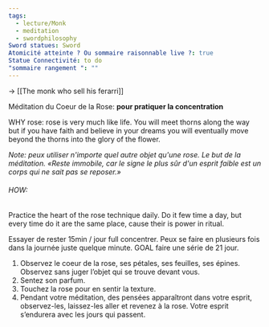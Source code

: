 ```yaml
---
tags:
  - lecture/Monk
  - meditation
  - swordphilosophy
Sword statues: Sword
Atomicité atteinte ? Ou sommaire raisonnable live ?: true
Statue Connectivité: to do
"sommaire rangement ": ""
---
```

-> [[The monk who sell his ferarri]]


Méditation du Coeur de la Rose: **pour pratiquer la concentration**

WHY rose: 
rose is very much like life. You will meet thorns along the way but if you have faith and believe in your dreams you will eventually move beyond the thorns into the glory of the flower. 

*Note: peux utiliser n'importe quel autre objet qu'une rose. Le but de la méditation. «Reste immobile, car le signe le plus sûr d'un esprit faible est un corps qui ne sait pas se reposer.»*


###### HOW:
Practice the heart of the rose technique daily. Do it few time a day, but every time do it are the same place, cause their is power in ritual. 

Essayer de rester 15min / jour full concentrer. Peux se faire en plusieurs fois dans la journée juste quelque minute. GOAL faire une série de 21 jour.
1. Observez le coeur de la rose, ses pétales, ses feuilles, ses épines. Observez sans juger l’objet qui se trouve devant vous.
2. Sentez son parfum.
3. Touchez la rose pour en sentir la texture.
4. Pendant votre méditation, des pensées apparaîtront dans votre esprit, observez-les, laissez-les aller et revenez à la rose. Votre esprit s’endurera avec les jours qui passent.


